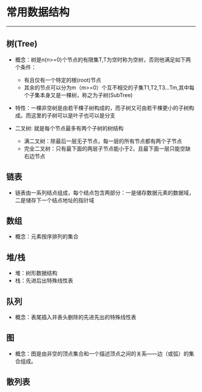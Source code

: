 # 常用数据结构

--------------------------------------------------------------------------------

## 树(Tree)

- 概念：树是n(n>=0)个节点的有限集T,T为空时称为空树，否则他满足如下两个条件：

  - 有且仅有一个特定的根(root)节点
  - 其余的节点可以分为m（m>=0）个互不相交的子集T1,T2,T3...Tm,其中每个子集本身又是一棵树，称之为子树(SubTree)

- 特性：一棵非空树是由若干棵子树构成的，而子树又可由若干棵更小的子树构成。而这里的子树可以是叶子也可以是分支

- 二叉树: 就是每个节点最多有两个子树的树结构

  - 满二叉树：除最后一层无子节点，每一层的所有节点都有两个子节点
  - 完全二叉树：只有最下面的两层子节点能小于2，且最下面一层只能空缺右边节点

## 链表

- 链表由一系列结点组成，每个结点包含两部分：一是储存数据元素的数据域，二是储存下一个结点地址的指针域

## 数组

- 概念：元素按序排列的集合

## 堆/栈

- 堆：树形数据结构
- 栈：先进后出特殊线性表

## 队列

- 概念：表尾插入并表头删除的先进先出的特殊线性表

## 图
- 概念：图是由非空的顶点集合和一个描述顶点之间的关系——边（或弧）的集合组成。

## 散列表
